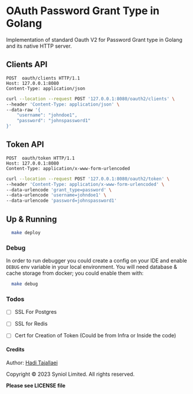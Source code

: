 # OAuth Password Grant Type in Golang
Implementation of standard Oauth V2 for Password Grant type in Golang 
and its native HTTP server.


## Clients API
```text
POST  oauth/clients HTTP/1.1
Host: 127.0.0.1:8080
Content-Type: application/json
```

```bash
curl --location --request POST '127.0.0.1:8080/oauth2/clients' \
--header 'Content-Type: application/json' \
--data-raw '{
    "username": "johndoe1",
    "password": "johnspassword1"
}'
```

## Token API
```text
POST  oauth/token HTTP/1.1
Host: 127.0.0.1:8080
Content-Type: application/x-www-form-urlencoded
```

```bash
curl --location --request POST '127.0.0.1:8080/oauth2/token' \
--header 'Content-Type: application/x-www-form-urlencoded' \
--data-urlencode 'grant_type=password' \
--data-urlencode 'username=johndoe1' \
--data-urlencode 'password=johnspassword1'
```


## Up & Running

```bash
  make deploy
```


### Debug
In order to run debugger you could create a config on your IDE and enable `DEBUG` env variable in your 
local environment. You will need database & cache storage from docker; you could enable them with:

```bash
  make debug
```


### Todos
 * [ ] SSL For Postgres
 * [ ] SSL for Redis
 * [ ] Cert for Creation of Token (Could be from Infra or Inside the code)


#### Credits
Author: [Hadi Tajallaei](mailto:hadi@syniol.com)

Copyright &copy; 2023 Syniol Limited. All rights reserved.

__Please see LICENSE file__
